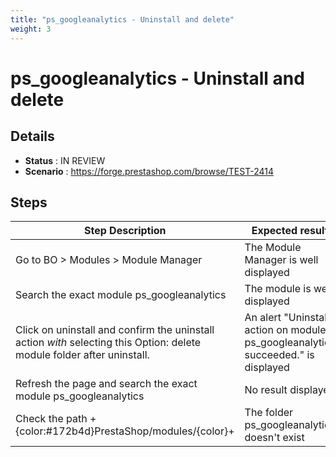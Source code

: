 ```yaml
---
title: "ps_googleanalytics - Uninstall and delete"
weight: 3
---
```


# ps_googleanalytics - Uninstall and delete
## Details
* **Status** : IN REVIEW
* **Scenario** : https://forge.prestashop.com/browse/TEST-2414

## Steps
| Step Description | Expected result |
| ----- | ----- |
| Go to BO > Modules > Module Manager | The Module Manager is well displayed |
| Search the exact module ps_googleanalytics | The module is well displayed |
| Click on uninstall and confirm the uninstall action *with* selecting this Option: delete module folder after uninstall. | An alert "Uninstall action on module ps_googleanalytics succeeded." is displayed |
| Refresh the page and search the exact module ps_googleanalytics | No result displayed |
| Check the path +{color:#172b4d}PrestaShop/modules/{color}+ | The folder ps_googleanalytic doesn't exist |